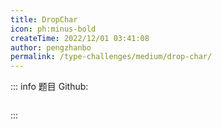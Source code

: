 ```yaml
---
title: DropChar
icon: ph:minus-bold
createTime: 2022/12/01 03:41:08
author: pengzhanbo
permalink: /type-challenges/medium/drop-char/
---
```


::: info 题目
Github: []()

```ts

```

:::
